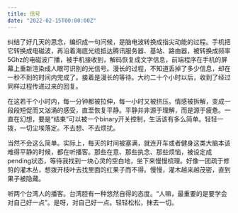 ```yaml
---
title: 信号
date: "2022-02-15T00:00:00Z"
---
```


纠结了好几天的思念，编织成一句问候，是脑电波转换成指尖动能的过程。手机把它转换成电磁波，再沿着海底光缆抵达腾讯服务器、基站、路由器，被转换成频率5Ghz的电磁波广播，被手机接收到，解码恢复成文字信息，前端程序在手机的屏幕上重新渲染成人眼可识别的光信号。漫长的过程，不知道丢掉了多少信息，却在一秒不到的时间内完成了。接着是漫长的等待。大约二十个小时以后，收到了经过同样过程传递过来的回复。

在这若干个小时内，每一分钟都被拉伸，每一小时又被挤压。情感被拆解，变成一段段短促而又汹涌的感受，直至恢复平静。平静并非源于理解，而是源于疲惫。一直在幻想，要是“结束”可以被一个binary开关控制，生活该有多么简单。轻轻一拨，一切尘埃落定。不去想、不去烦扰。

当然不会这么简单。实际上，每天的时间被塞满，就连开车或者健身这类大脑本该难得平静的时候，都在听播客。那些在意、那些执念、那些烦恼，被设定成pending状态，等待我找到一块心灵的空白地，坐下来慢慢梳理。好像一团疏于修剪的灌木丛，想拨开枝叶去找里面的红果子而不得。慢慢，灌木越来越茂密，直到果子被隐藏。

听两个台湾人的播客。台湾腔有一种悠然自得的态度。“人嘛，最重要的是要学会对自己好一点”。是呀，对自己好一点。轻轻松松，抹去一切。